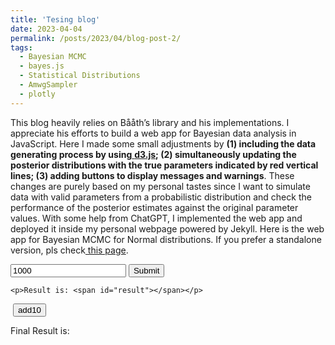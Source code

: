 ```yaml
---
title: 'Tesing blog'
date: 2023-04-04
permalink: /posts/2023/04/blog-post-2/
tags:
  - Bayesian MCMC
  - bayes.js
  - Statistical Distributions
  - AmwgSampler
  - plotly
---
```


This blog heavily relies on Bååth’s library and his implementations. I appreciate his efforts to build a web app for Bayesian data analysis in JavaScript. Here I made some small adjustments by **(1) including the data generating process by using**[ **d3.js**](https://cdnjs.cloudflare.com/ajax/libs/d3/3.5.5/d3.min.js)**; (2) simultaneously updating the posterior distributions with the true parameters indicated by red vertical lines; (3) adding buttons to display messages and warnings**. These changes are purely based on my personal tastes since I want to simulate data with valid parameters from a probabilistic distribution and check the performance of the posterior estimates against the original parameter values. With some help from ChatGPT, I implemented the web app and deployed it inside my personal webpage powered by Jekyll. Here is the web app for Bayesian MCMC for Normal distributions. If you prefer a standalone version, pls check[ this page](https://jakejing.github.io/bayes_mcmc_plot/).



  <body>
    <input type="number" id="problem1" value="1000" />
    <button id="problem1button">Submit</button>

    <p>Result is: <span id="result"></span></p>
​    <button onclick="myfun()" id="add10">add10</button>
    <p>Final Result is: <span id="final"></span></p>
    <script>
    var problem1El = document.getElementById("problem1");
    document.getElementById("problem1button").addEventListener("click", findSum);

    function findSum() {
      var v = problem1El.value;
      document.getElementById("result").innerHTML = v;
    }
    
    function myfun() {
      var final = parseFloat(problem1El.value) + 10;
      document.getElementById("final").innerHTML = final;
    }
    </script>
  </body>
